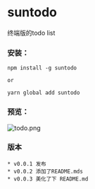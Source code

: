 # suntodo

终端版的todo list

### 安装：

```
npm install -g suntodo

or

yarn global add suntodo
```

### 预览：

![todo.png](https://p6-juejin.byteimg.com/tos-cn-i-k3u1fbpfcp/b588029d2aab45c5a865993a0421ee73~tplv-k3u1fbpfcp-watermark.image?)

### 版本

    * v0.0.1 发布
    * v0.0.2 添加了README.mds
    * v0.0.3 美化了下 README.md
